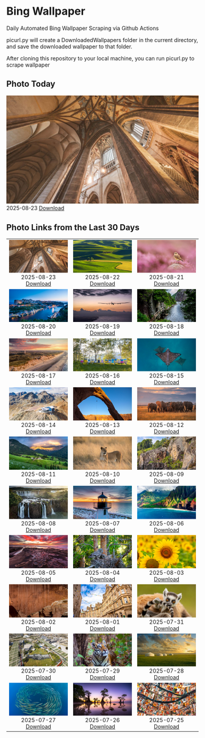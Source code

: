 # Bing Wallpaper


Daily Automated Bing Wallpaper Scraping via Github Actions

picurl.py will create a DownloadedWallpapers folder in the current directory,
and save the downloaded wallpaper to that folder.

After cloning this repository to your local machine, you can run picurl.py to scrape wallpaper



## Photo Today


![](./DownloadedWallpapers/2025-08-23.jpg)2025-08-23 [Download](./DownloadedWallpapers/2025-08-23.jpg)

## Photo Links from the Last 30 Days


|      |      |      |
| :----: | :----: | :----: |
|![](./DownloadedWallpapers/2025-08-23.jpg)2025-08-23 [Download](./DownloadedWallpapers/2025-08-23.jpg)|![](./DownloadedWallpapers/2025-08-22.jpg)2025-08-22 [Download](./DownloadedWallpapers/2025-08-22.jpg)|![](./DownloadedWallpapers/2025-08-21.jpg)2025-08-21 [Download](./DownloadedWallpapers/2025-08-21.jpg)|
|![](./DownloadedWallpapers/2025-08-20.jpg)2025-08-20 [Download](./DownloadedWallpapers/2025-08-20.jpg)|![](./DownloadedWallpapers/2025-08-19.jpg)2025-08-19 [Download](./DownloadedWallpapers/2025-08-19.jpg)|![](./DownloadedWallpapers/2025-08-18.jpg)2025-08-18 [Download](./DownloadedWallpapers/2025-08-18.jpg)|
|![](./DownloadedWallpapers/2025-08-17.jpg)2025-08-17 [Download](./DownloadedWallpapers/2025-08-17.jpg)|![](./DownloadedWallpapers/2025-08-16.jpg)2025-08-16 [Download](./DownloadedWallpapers/2025-08-16.jpg)|![](./DownloadedWallpapers/2025-08-15.jpg)2025-08-15 [Download](./DownloadedWallpapers/2025-08-15.jpg)|
|![](./DownloadedWallpapers/2025-08-14.jpg)2025-08-14 [Download](./DownloadedWallpapers/2025-08-14.jpg)|![](./DownloadedWallpapers/2025-08-13.jpg)2025-08-13 [Download](./DownloadedWallpapers/2025-08-13.jpg)|![](./DownloadedWallpapers/2025-08-12.jpg)2025-08-12 [Download](./DownloadedWallpapers/2025-08-12.jpg)|
|![](./DownloadedWallpapers/2025-08-11.jpg)2025-08-11 [Download](./DownloadedWallpapers/2025-08-11.jpg)|![](./DownloadedWallpapers/2025-08-10.jpg)2025-08-10 [Download](./DownloadedWallpapers/2025-08-10.jpg)|![](./DownloadedWallpapers/2025-08-09.jpg)2025-08-09 [Download](./DownloadedWallpapers/2025-08-09.jpg)|
|![](./DownloadedWallpapers/2025-08-08.jpg)2025-08-08 [Download](./DownloadedWallpapers/2025-08-08.jpg)|![](./DownloadedWallpapers/2025-08-07.jpg)2025-08-07 [Download](./DownloadedWallpapers/2025-08-07.jpg)|![](./DownloadedWallpapers/2025-08-06.jpg)2025-08-06 [Download](./DownloadedWallpapers/2025-08-06.jpg)|
|![](./DownloadedWallpapers/2025-08-05.jpg)2025-08-05 [Download](./DownloadedWallpapers/2025-08-05.jpg)|![](./DownloadedWallpapers/2025-08-04.jpg)2025-08-04 [Download](./DownloadedWallpapers/2025-08-04.jpg)|![](./DownloadedWallpapers/2025-08-03.jpg)2025-08-03 [Download](./DownloadedWallpapers/2025-08-03.jpg)|
|![](./DownloadedWallpapers/2025-08-02.jpg)2025-08-02 [Download](./DownloadedWallpapers/2025-08-02.jpg)|![](./DownloadedWallpapers/2025-08-01.jpg)2025-08-01 [Download](./DownloadedWallpapers/2025-08-01.jpg)|![](./DownloadedWallpapers/2025-07-31.jpg)2025-07-31 [Download](./DownloadedWallpapers/2025-07-31.jpg)|
|![](./DownloadedWallpapers/2025-07-30.jpg)2025-07-30 [Download](./DownloadedWallpapers/2025-07-30.jpg)|![](./DownloadedWallpapers/2025-07-29.jpg)2025-07-29 [Download](./DownloadedWallpapers/2025-07-29.jpg)|![](./DownloadedWallpapers/2025-07-28.jpg)2025-07-28 [Download](./DownloadedWallpapers/2025-07-28.jpg)|
|![](./DownloadedWallpapers/2025-07-27.jpg)2025-07-27 [Download](./DownloadedWallpapers/2025-07-27.jpg)|![](./DownloadedWallpapers/2025-07-26.jpg)2025-07-26 [Download](./DownloadedWallpapers/2025-07-26.jpg)|![](./DownloadedWallpapers/2025-07-25.jpg)2025-07-25 [Download](./DownloadedWallpapers/2025-07-25.jpg)|


